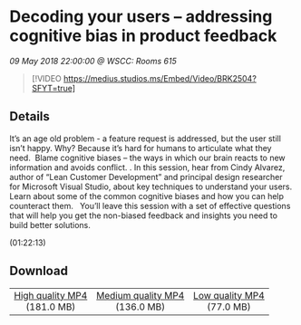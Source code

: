 # Decoding your users – addressing cognitive bias in product feedback

*09 May 2018 22:00:00 @ WSCC: Rooms 615*

> [!VIDEO https://medius.studios.ms/Embed/Video/BRK2504?SFYT=true]

## Details

<p>It’s an age old problem - a feature request is addressed, but the user still isn’t happy. Why? Because it’s hard for humans to articulate what they need.&nbsp; Blame cognitive biases – the ways in which our brain reacts to new information and avoids conflict.&nbsp;. In this session, hear from Cindy Alvarez, author of “Lean Customer Development” and principal design researcher for Microsoft Visual Studio, about key techniques to understand your users. Learn about some of the common cognitive biases and how you can help counteract them.&nbsp; &nbsp;You’ll leave this session with a set of effective questions that will help you get the non-biased feedback and insights you need to build better solutions.</p> (01:22:13)

## Download

||||
|:--:|:----:|:-:|
|[High quality MP4](https://sec.ch9.ms/ch9/432d/a15533aa-65c6-4a69-a90b-237b5c38432d/BRK2504_high.mp4)<br />(181.0 MB)|[Medium quality MP4](https://sec.ch9.ms/ch9/432d/a15533aa-65c6-4a69-a90b-237b5c38432d/BRK2504_mid.mp4)<br />(136.0 MB)|[Low quality MP4](https://sec.ch9.ms/ch9/432d/a15533aa-65c6-4a69-a90b-237b5c38432d/BRK2504.mp4)<br />(77.0 MB)|